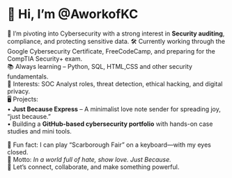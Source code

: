 # 👋 Hi, I’m @AworkofKC

🎯 I’m pivoting into Cybersecurity with a strong interest in **Security auditing**, compliance, and protecting sensitive data.
🛠️ Currently working through the Google Cybersecurity Certificate, FreeCodeCamp, and preparing for the CompTIA Security+ exam.  
📚 Always learning – Python, SQL, HTML,CSS and other security fundamentals.  
🔐 Interests: SOC Analyst roles, threat detection, ethical hacking, and digital privacy.  
🖥️ Projects:  
• **Just Because Express** – A minimalist love note sender for spreading joy, “just because.”  
• Building a **GitHub-based cybersecurity portfolio** with hands-on case studies and mini tools.

🧠 Fun fact: I can play “Scarborough Fair” on a keyboard—with my eyes closed.  
🌟 Motto: *In a world full of hate, show love. Just Because.*  
💬 Let’s connect, collaborate, and make something powerful.


